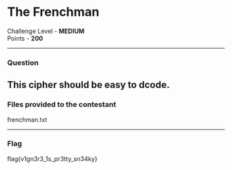 # The Frenchman
Challenge Level - __MEDIUM__  
Points - __200__

---
### Question
This cipher should be easy to dcode. 
---
### Files provided to the contestant
frenchman.txt

---
### Flag
flag{v1gn3r3_1s_pr3tty_sn34ky} 
